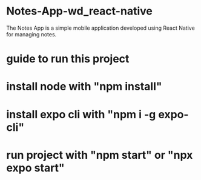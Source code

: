 # Notes-App-wd_react-native
The Notes App is a simple mobile application developed using React Native for managing notes. 
# guide to run this project 
# install node with "npm install"
# install expo cli with "npm i -g expo-cli"
# run project with "npm start" or "npx expo start"
